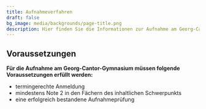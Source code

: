 ```yaml
---
title: Aufnahmeverfahren
draft: false
bg_image: media/backgrounds/page-title.png
description: Hier finden Sie die Informationen zur Aufnahme am Georg-Cantor-Gymnasium.
---
```


## Voraussetzungen

**Für die Aufnahme am Georg-Cantor-Gymnasium müssen folgende Voraussetzungen erfüllt werden:**
 * termingerechte Anmeldung
 * mindestens Note 2 in den Fächern des inhaltlichen Schwerpunkts
 * eine erfolgreich bestandene Aufnahmeprüfung
